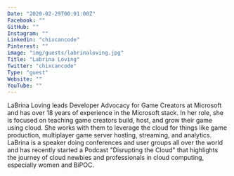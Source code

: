 ```yaml
---
Date: "2020-02-29T00:01:00Z"
Facebook: ""
GitHub: ""
Instagram: ""
Linkedin: "chixcancode"
Pinterest: ""
image: "img/guests/labrinaloving.jpg"
Title: "Labrina Loving"
Twitter: "chixcancode"
Type: "guest"
Website: ""
YouTube: ""
---
```

LaBrina Loving leads Developer Advocacy for Game Creators at Microsoft and has over 18 years of experience in the Microsoft stack. In her role, she is focused on teaching game creators build, host, and grow their game using cloud. She works with them to leverage the cloud for things like game production, multiplayer game server hosting, streaming, and analytics. LaBrina is a speaker doing conferences and user groups all over the world and has recently started a Podcast "Disrupting the Cloud" that highlights the journey of cloud newbies and professionals in cloud computing, especially women and BiPOC.